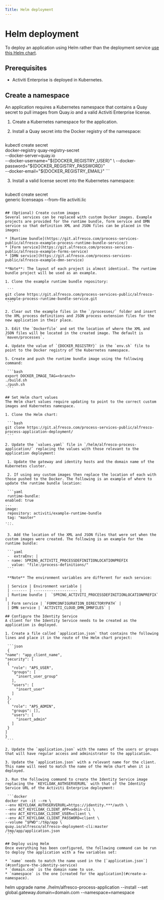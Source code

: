 ```yaml
---
Title: Helm deployment
---
```


# Helm deployment
To deploy an application using Helm rather than the deployment service [use this Helm chart](https://git.alfresco.com/process-services-public/alfresco-process-application-deployment/).  

## Prerequisites

* Activiti Enterprise is deployed in Kubernetes.

## Create a namespace
An application requires a Kubernetes namespace that contains a Quay secret to pull images from Quay.io and a valid Activiti Enterprise license.

1. Create a Kubernetes namespace for the application. 

2. Install a Quay secret into the Docker registry of the namespace: 

	```
kubectl create secret \
docker-registry quay-registry-secret \
	--docker-server=quay.io \
	--docker-username="${DOCKER_REGISTRY_USER}" \
	--docker-password="${DOCKER_REGISTRY_PASSWORD}" \
	--docker-email="${DOCKER_REGISTRY_EMAIL}"
	```
 
3. Install a valid license secret into the Kubernetes namespace:

   ```
kubectl create secret \
	generic licenseaps --from-file activiti.lic
   ```

## (Optional) Create custom images 
Several services can be replaced with custom Docker images. Example projects are provided for the runtime bundle, form service and DMN service so that definition XML and JSON files can be placed in the images:

* [Runtime bundle](https://git.alfresco.com/process-services-public/alfresco-example-process-runtime-bundle-service/)
* [Form service](https://git.alfresco.com/process-services-public/alfresco-example-forms-service)
* [DMN service](https://git.alfresco.com/process-services-public/alfresco-example-dmn-service)

**Note**: The layout of each project is almost identical. The runtime bundle project will be used as an example.

1. Clone the example runtime bundle repository:

	```
git clone https://git.alfresco.com/process-services-public/alfresco-example-process-runtime-bundle-service.git
	```

2. Clear out the example files in the `/processes/` folder and insert the XML process definitions and JSON process extension files for the new application in their place. 

3. Edit the `Dockerfile` and set the location of where the XML and JSON files will be located in the created image. The default is `maven/processes`.

4. Update the value of `{DOCKER_REGISTRY}` in the `env.sh` file to point to the Docker registry of the Kubernetes namespace. 

5. Create and push the runtime bundle image using the following command: 

	```bash
export DOCKER_IMAGE_TAG=<branch>./build.sh./push.sh
	```

## Set Helm chart values
The Helm chart values require updating to point to the correct custom images and Kubernetes namespace.

1. Clone the Helm chart: 

	```bash
git clone https://git.alfresco.com/process-services-public/alfresco-process-application-deployment/
	```
	
2. Update the `values.yaml` file in `/helm/alfresco-process-application/` replacing the values with those relevant to the application deployment: 

	1. Update the gateway and identity hosts and the domain name of the Kubernetes cluster.

	2. If using any custom images then replace the location of each with those pushed to the Docker. The following is an example of where to update the runtime bundle location: 

	```yaml
    runtime-bundle:
  enabled: true
  ...
  image:
    repository: activiti/example-runtime-bundle
    tag: "master"
  ...
	```
	
	3. Add the location of the XML and JSON files that were set when the custom images were created. The following is an example for the runtime bundle: 

	```yaml
	-  extraEnv: |    - name: SPRING_ACTIVITI_PROCESSDEFINITIONLOCATIONPREFIX      value: "file:/process-definitions/"
	```

	**Note** The environment variables are different for each service:
	
	| Service | Environment variable | 
	| ------- | -------------------- |
	| Runtime bundle |  `SPRING_ACTIVITI_PROCESSDEFINITIONLOCATIONPREFIX` |
	| Form service | `FORMCONFIGURATION_DIRECTORYPATH` | 
	| DMN service | `ACTIVITI_CLOUD_DMN_DMNFILES` |

## Configure the Identity Service 
A client for the Identity Service needs to be created as the application is deployed.  

1. Create a file called `application.json` that contains the following lines and place it in the route of the Helm chart project: 

	```json
	{
  "name": "app_client_name",
  "security": [
    {
      "role": "APS_USER",
      "groups": [
        "insert_user_group"
      ],
      "users": [
        "insert_user"
      ]
    },
    {
      "role": "APS_ADMIN",
      "groups": [],
      "users": [
        "insert_admin"
      ]
    }
  ]
}
	```

2. Update the `application.json` with the names of the users or groups that will have regular access and administrator to the application. 

3. Update the `application.json` with a relevant name for the client. This name will need to match the name of the Helm chart when it is deployed. 

3. Run the following command to create the Identity Service image replacing the `KEYCLOAK_AUTHSERVERURL` with that of the Identity Service URL of the Activiti Enterprise deployment:  

	```docker
docker run -it --rm \  --env KEYCLOAK_AUTHSERVERURL=https://identity.***/auth \  --env ACT_KEYCLOAK_CLIENT_APP=admin-cli \  --env ACT_KEYCLOAK_CLIENT_USER=client \  --env ACT_KEYCLOAK_CLIENT_PASSWORD=client \  --volume "$PWD":/tmp/app \  quay.io/alfresco/alfresco-deployment-cli:master /tmp/app/application.json
	```

## Deploy using Helm
Once everything has been configured, the following command can be run to deploy the application with a few variables set:

* `name` needs to match the name used in the [`application.json`](#configure-the-identity-service)
* `domain.com` is the domain name to use. 
* `namespace` is the one [created for the application](#create-a-namespace).

```
helm upgrade name ./helm/alfresco-process-application --install --set global.gateway.domain=domain.com --namespace=namespace
```